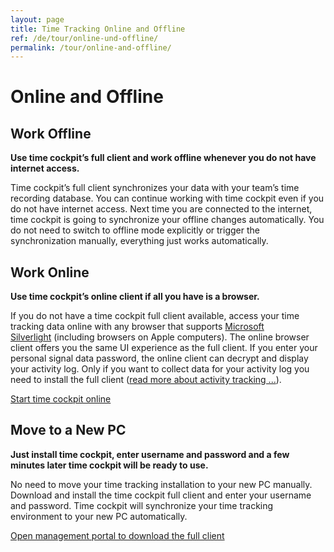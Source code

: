 ```yaml
---
layout: page
title: Time Tracking Online and Offline
ref: /de/tour/online-und-offline/
permalink: /tour/online-and-offline/
---
```


<h1>Online and Offline
		</h1><div class="tour">
  <div class="row">
    <div class="col-sm-12 col-md-6">
      <h2>Work Offline
				</h2>
      <p>
        <strong>Use time cockpit’s full client and work offline whenever you do not have internet access.</strong>
      </p>
      <p>Time cockpit’s full client synchronizes your data with your team’s time recording database. You can continue working with time cockpit even if you do not have internet access. Next time you are connected to the internet, time cockpit is going to synchronize your offline changes automatically. You do not need to switch to offline mode explicitly or trigger the synchronization manually, everything just works automatically.
				</p>
    </div>
    <div class="col-sm-12 col-md-6">
      <function name="Composite.Media.ImageGallery.Slimbox2">
        <param name="MediaImage" value="MediaArchive:d16896f7-34bd-46b7-8408-2d910f75ac48" />
        <param name="GroupName" value=" page" />
      </function>
    </div>
  </div>
  <div class="row">
    <div class="col-sm-12 col-md-6">
      <h2>Work Online
				</h2>
      <p>
        <strong>Use time cockpit’s online client if all you have is a browser.</strong>
      </p>
      <p>If you do not have a time cockpit full client available, access your time tracking data online with any browser that supports <a href="http://www.microsoft.com/silverlight/" target="_blank">Microsoft Silverlight</a> (including browsers on Apple computers). The online browser client offers you the same UI experience as the full client. If you enter your personal signal data password, the online client can decrypt and display your activity log. Only if you want to collect data for your activity log you need to install the full client (<a href="{{site.baseurl}}/tour/activity-tracking/">read more about activity tracking ...</a>).
				</p>
      <p>
        <a class="linkButton" href="http://login.timecockpit.com" target="_blank">Start time cockpit online</a>
      </p>
    </div>
    <div class="col-sm-12 col-md-6">
      <function name="Composite.Media.ImageGallery.Slimbox2">
        <param name="MediaImage" value="MediaArchive:e046cb46-fa91-42d0-a508-a8f1963534d9" />
        <param name="GroupName" value=" page" />
      </function>
    </div>
  </div>
  <div class="row">
    <div class="col-sm-12">
      <h2>Move to a New PC
				</h2>
      <p>
        <strong>Just install time cockpit, enter username and password and a few minutes later time cockpit will be ready to use.</strong>
      </p>
      <p>No need to move your time tracking installation to your new PC manually. Download and install the time cockpit full client and enter your username and password. Time cockpit will synchronize your time tracking environment to your new PC automatically.
				</p>
      <p>
        <a class="linkButton" href="{{site.baseurl}}/account/overview/">Open management portal to download the full client</a>
      </p>
    </div>
  </div>
</div>